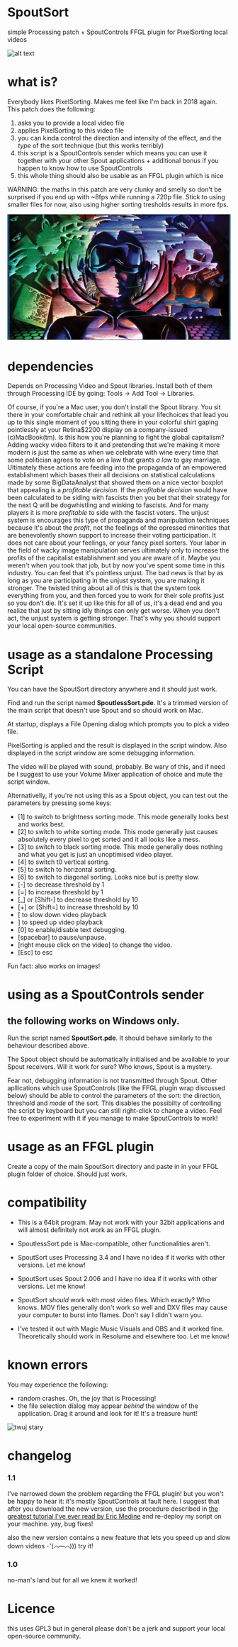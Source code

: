 # SpoutSort
simple Processing patch + SpoutControls FFGL plugin for PixelSorting local videos

![alt text](http://www.sweetbrokacik.pl/duze/powitalnia.gif)


# what is?
Everybody likes PixelSorting. Makes me feel like I'm back in 2018 again.
This patch does the following:
1. asks you to provide a local video file
2. applies PixelSorting to this video file
3. you can kinda control the direction and intensity of the effect, and the _type_ of the sort technique (but this works terribly)
4. this script is a SpoutControls sender which means you can use it together with your other Spout applications + additional bonus if you happen to know how to use SpoutControls
5. this whole thing should also be usable as an FFGL plugin which is nice

WARNING: the maths in this patch are very clunky and smelly so don't be surprised if you end up with ~8fps while running a 720p file.
Stick to using smaller files for now, also using higher sorting tresholds results in more fps.


![alt text](https://raw.githubusercontent.com/x-j/SpoutSort/master/img.png)

# dependencies
Depends on Processing Video and Spout libraries. Install both of them through Processing IDE by going: Tools -> Add Tool -> Libraries.

Of course, if you're a Mac user, you don't install the Spout library. You sit there in your comfortable chair and rethink all your lifechoices that lead you up to this single moment of you sitting there in your colorful shirt gaping pointlessly at your Retina$2200 display on a company-issued (c)MacBook(tm). Is this how you're planning to fight the global capitalism? Adding wacky video filters to it and pretending that we're making it more modern is just the same as when we celebrate with wine every time that some politician agrees to vote on a law that grants _a law_ to gay marriage. Ultimately these actions are feeding into the propaganda of an empowered establishment which bases their all decisions on statistical calculations made by some BigDataAnalyst that showed them on a nice vector boxplot that appealing is a _profitable decision_. If the _profitable decision_ would have been calculated to be siding with fascists then you bet that their strategy for the next Q will be dogwhistling and winking to fascists. And for many players it is more _profitable_ to side with the fascist voters. The unjust system is encourages this type of propaganda and manipulation techniques because it's about the _profit_, not the feelings of the opressed minorities that are benevolently shown support to increase their voting participation. It does not care about your feelings, or your fancy pixel sorters. Your labor in the field of wacky image manipulation serves ultimately only to increase the profits of the capitalist establishment and you are aware of it. Maybe you weren't when you took that job, but by now you've spent some time in this industry. You can feel that it's pointless unjust. The bad news is that by as long as you are participating in the unjust system, you are making it stronger. The twisted thing about all of this is that the system took everything from you, and then forced you to work for their sole profits just so you don't die. It's set it up like this for all of us, it's a dead end and you realize that just by sitting idly things can only get worse. When you don't act, the unjust system is getting stronger. That's why you should support your local open-source communities.

# usage as a standalone Processing Script 
You can have the SpoutSort directory anywhere and it should just work.

Find and run the script named __SpoutlessSort.pde__. It's a trimmed version of the main script that doesn't use Spout and so should work on Mac.

At startup, displays a File Opening dialog which prompts you to pick a video file.

PixelSorting is applied and the result is displayed in the script window. Also displayed in the script window are some debugging information.

The video will be played with sound, probably. Be wary of this, and if need be I suggest to use your Volume Mixer application of choice and mute the script window.

Alternativelly, if you're not using this as a Spout object, you can test out the parameters by pressing some keys:
- [1] to switch to brightness sorting mode. This mode generally looks best and works best.
- [2] to switch to white sorting mode. This mode generally just causes absolutely every pixel to get sorted and it all looks like a mess.
- [3] to switch to black sorting mode. This mode generally does nothing and what you get is just an unoptimised video player.
- [4] to switch t0 vertical sorting.
- [5] to switch to horizontal sorting.
- [6] to switch to diagonal sorting. Looks nice but is pretty slow.
- [-] to decrease threshold by 1
- [=] to increase threshold by 1
- [\_] or [Shift-] to decrease threshold by 10
- [+] or [Shift=] to increase threshold by 10
- [ to slow down video playback
- ] to speed up video playback
- [0] to enable/disable text debugging.
- [spacebar] to pause/unpause.
- [right mouse click on the video] to change the video.
- [Esc] to esc

Fun fact: also works on images!


# using as a SpoutControls sender

## __the following works on Windows only.__

Run the script named __SpoutSort.pde__. It should behave similarly to the behaviour described above.
 

The Spout object should be automatically initialised and be available to your Spout receivers. Will it work for sure? Who knows, Spout is a mystery. 

Fear not, debugging information is not transmitted through Spout.
Other apllications which use SpoutControls (like the FFGL plugin wrap discussed below) should be able to control the parameters of the sort: the direction, threshold and _mode_ of the sort. This disables the possibilty of controlling the script by keyboard but you can still right-click to change a video. Feel free to experiment with it if you manage to make SpoutControls to work!

# usage as an FFGL plugin
Create a copy of the main SpoutSort directory and paste in in your FFGL plugin folder of choice. Should just work.

# compatibility
- This is a 64bit program. May not work with your 32bit applications and will almost definitely not work as an FFGL plugin.

- SpoutlessSort.pde is Mac-compatible, other functionalities aren't.

- SpoutSort uses Processing 3.4 and I have no idea if it works with other versions. Let me know!

- SpoutSort uses Spout 2.006 and I have no idea if it works with other versions. Let me know!

- SpoutSort _should_ work with most video files. Which exactly? Who knows. MOV files generally don't work so well and DXV files may cause your computer to burst into flames. Don't say I didn't warn you.

- I've tested it out with Magic Music Visuals and OBS and it worked fine. Theoretically should work in Resolume and elsewhere too. Let me know!

# known errors
You may experience the following:

- random crashes. Oh, the joy that is Processing!
- the file selection dialog may appear _behind_ the window of the application. Drag it around and look for it! It's a treasure hunt!

![twuj stary](https://i.ibb.co/zPwwrp8/twuj-stary.png)

# changelog

### 1.1 

I've narrowed down the problem regarding the FFGL plugin! but you won't be happy to hear it: it's mostly SpoutControls at fault here. I suggest that after you download the new version, use the procedure described in [the greatest tutorial I've ever read by Eric Medine](http://ericmedine.com/spout-controller-for-resolume/) and re-deploy my script on your machine. yay, bug fixes!

also the new version contains a new feature that lets you speed up and slow down videos ･'(*⌒―⌒*))) try it!

### 1.0

no-man's land but for all we knew it worked!


# Licence
this uses GPL3 but in general please don't be a jerk and support your local open-source community.

